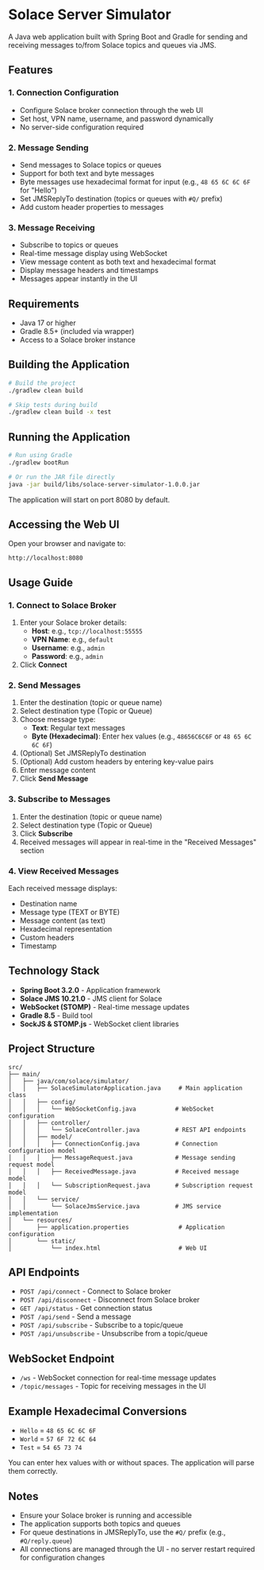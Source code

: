 # Solace Server Simulator

A Java web application built with Spring Boot and Gradle for sending and receiving messages to/from Solace topics and queues via JMS.

## Features

### 1. Connection Configuration
- Configure Solace broker connection through the web UI
- Set host, VPN name, username, and password dynamically
- No server-side configuration required

### 2. Message Sending
- Send messages to Solace topics or queues
- Support for both text and byte messages
- Byte messages use hexadecimal format for input (e.g., `48 65 6C 6C 6F` for "Hello")
- Set JMSReplyTo destination (topics or queues with `#Q/` prefix)
- Add custom header properties to messages

### 3. Message Receiving
- Subscribe to topics or queues
- Real-time message display using WebSocket
- View message content as both text and hexadecimal format
- Display message headers and timestamps
- Messages appear instantly in the UI

## Requirements

- Java 17 or higher
- Gradle 8.5+ (included via wrapper)
- Access to a Solace broker instance

## Building the Application

```bash
# Build the project
./gradlew clean build

# Skip tests during build
./gradlew clean build -x test
```

## Running the Application

```bash
# Run using Gradle
./gradlew bootRun

# Or run the JAR file directly
java -jar build/libs/solace-server-simulator-1.0.0.jar
```

The application will start on port 8080 by default.

## Accessing the Web UI

Open your browser and navigate to:
```
http://localhost:8080
```

## Usage Guide

### 1. Connect to Solace Broker

1. Enter your Solace broker details:
   - **Host**: e.g., `tcp://localhost:55555`
   - **VPN Name**: e.g., `default`
   - **Username**: e.g., `admin`
   - **Password**: e.g., `admin`
2. Click **Connect**

### 2. Send Messages

1. Enter the destination (topic or queue name)
2. Select destination type (Topic or Queue)
3. Choose message type:
   - **Text**: Regular text messages
   - **Byte (Hexadecimal)**: Enter hex values (e.g., `48656C6C6F` or `48 65 6C 6C 6F`)
4. (Optional) Set JMSReplyTo destination
5. (Optional) Add custom headers by entering key-value pairs
6. Enter message content
7. Click **Send Message**

### 3. Subscribe to Messages

1. Enter the destination (topic or queue name)
2. Select destination type (Topic or Queue)
3. Click **Subscribe**
4. Received messages will appear in real-time in the "Received Messages" section

### 4. View Received Messages

Each received message displays:
- Destination name
- Message type (TEXT or BYTE)
- Message content (as text)
- Hexadecimal representation
- Custom headers
- Timestamp

## Technology Stack

- **Spring Boot 3.2.0** - Application framework
- **Solace JMS 10.21.0** - JMS client for Solace
- **WebSocket (STOMP)** - Real-time message updates
- **Gradle 8.5** - Build tool
- **SockJS & STOMP.js** - WebSocket client libraries

## Project Structure

```
src/
├── main/
│   ├── java/com/solace/simulator/
│   │   ├── SolaceSimulatorApplication.java     # Main application class
│   │   ├── config/
│   │   │   └── WebSocketConfig.java           # WebSocket configuration
│   │   ├── controller/
│   │   │   └── SolaceController.java          # REST API endpoints
│   │   ├── model/
│   │   │   ├── ConnectionConfig.java          # Connection configuration model
│   │   │   ├── MessageRequest.java            # Message sending request model
│   │   │   ├── ReceivedMessage.java           # Received message model
│   │   │   └── SubscriptionRequest.java       # Subscription request model
│   │   └── service/
│   │       └── SolaceJmsService.java          # JMS service implementation
│   └── resources/
│       ├── application.properties              # Application configuration
│       └── static/
│           └── index.html                      # Web UI
```

## API Endpoints

- `POST /api/connect` - Connect to Solace broker
- `POST /api/disconnect` - Disconnect from Solace broker
- `GET /api/status` - Get connection status
- `POST /api/send` - Send a message
- `POST /api/subscribe` - Subscribe to a topic/queue
- `POST /api/unsubscribe` - Unsubscribe from a topic/queue

## WebSocket Endpoint

- `/ws` - WebSocket connection for real-time message updates
- `/topic/messages` - Topic for receiving messages in the UI

## Example Hexadecimal Conversions

- `Hello` = `48 65 6C 6C 6F`
- `World` = `57 6F 72 6C 64`
- `Test` = `54 65 73 74`

You can enter hex values with or without spaces. The application will parse them correctly.

## Notes

- Ensure your Solace broker is running and accessible
- The application supports both topics and queues
- For queue destinations in JMSReplyTo, use the `#Q/` prefix (e.g., `#Q/reply.queue`)
- All connections are managed through the UI - no server restart required for configuration changes
